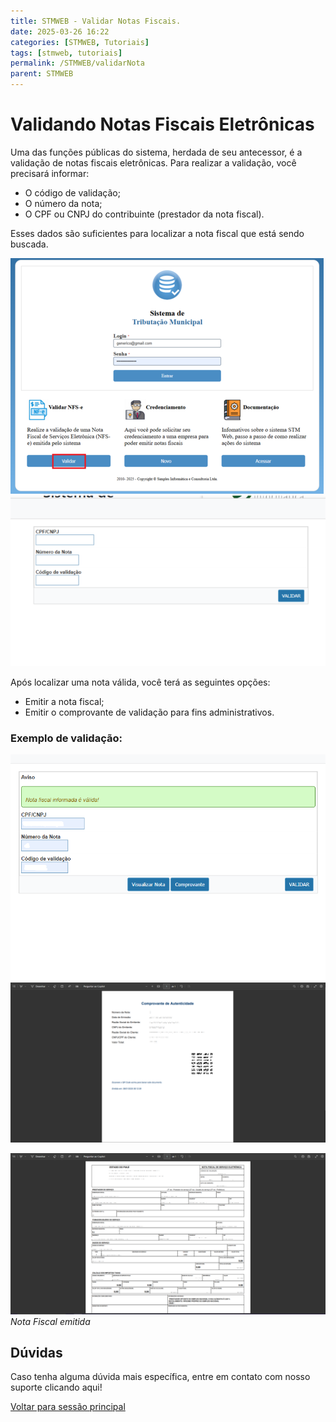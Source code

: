 ```yaml
---
title: STMWEB - Validar Notas Fiscais.
date: 2025-03-26 16:22
categories: [STMWEB, Tutoriais]
tags: [stmweb, tutoriais]
permalink: /STMWEB/validarNota
parent: STMWEB
---
```


# Validando Notas Fiscais Eletrônicas  

Uma das funções públicas do sistema, herdada de seu antecessor, é a validação de notas fiscais eletrônicas. Para realizar a validação, você precisará informar:  

- O código de validação;  
- O número da nota;  
- O CPF ou CNPJ do contribuinte (prestador da nota fiscal).  

Esses dados são suficientes para localizar a nota fiscal que está sendo buscada.  

![Tela de Validação](/assets/img/stm/validar-nota/valida-nota1.png)
![Informações de Validação](/assets/img/stm/validar-nota/valida-nota2.png)

Após localizar uma nota válida, você terá as seguintes opções:  

- Emitir a nota fiscal;  
- Emitir o comprovante de validação para fins administrativos.  

### Exemplo de validação:
![Retorno após a validação da Nota Fiscal](/assets/img/stm/validar-nota/valida-nota3A.png)
![Comprovante de validação emitido](/assets/img/stm/validar-nota/valida-nota3B.png)

![Nota Fiscal emitida](/assets/img/stm/validar-nota/valida-nota3C.png)
_Nota Fiscal emitida_ 

## Dúvidas  
Caso tenha alguma dúvida mais específica, entre em contato com nosso suporte clicando <a src="https://api.whatsapp.com/send?phone=5586981417162&text=Ol%C3%A1%20%5BNome%20e%20Munic%C3%ADpio%5D,%20preciso%20de%20ajuda%20com%20%5Bdescri%C3%A7%C3%A3o%20breve%20do%20problema%5D.%20Voc%C3%AAs%20poderiam%20me%20orientar%20sobre%20como%20resolver%20ou%20indicar%20o%20setor%20respons%C3%A1vel?%20Agrade%C3%A7o%20desde%20j%C3%A1%20pela%20aten%C3%A7%C3%A3o!" target="_blank">aqui!</a>  

[Voltar para sessão principal](/STMWEB)
